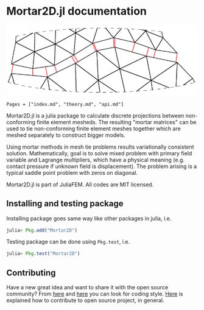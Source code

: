 # Mortar2D.jl documentation

![Typical 2d segmentation](figs/contact_segmentation.png)
```@contents
Pages = ["index.md", "theory.md", "api.md"]
```

Mortar2D.jl is a julia package to calculate discrete projections between
non-conforming finite element mesheds. The resulting "mortar matrices" can
be used to tie non-conforming finite element meshes together which are meshed
separately to construct bigger models.

Using mortar methods in mesh tie problems results variationally consistent
solution. Mathematically, goal is to solve mixed problem with primary field
variable and Lagrange multipliers, which have a physical meaning (e.g. contact
pressure if unknown field is displacement). The problem arising is a typical
saddle point problem with zeros on diagonal.

Mortar2D.jl is part of JuliaFEM. All codes are MIT licensed.


## Installing and testing package

Installing package goes same way like other packages in julia, i.e.
```julia
julia> Pkg.add("Mortar2D")
```

Testing package can be done using `Pkg.test`, i.e.
```julia
julia> Pkg.test("Mortar2D")
```

## Contributing

Have a new great idea and want to share it with the open source community?
From [here](https://github.com/JuliaLang/julia/blob/master/CONTRIBUTING.md)
and [here](https://juliadocs.github.io/Documenter.jl/stable/man/contributing/)
you can look for coding style. [Here](https://docs.julialang.org/en/stable/manual/packages/#Making-changes-to-an-existing-package-1) is explained how to contribute to
open source project, in general.

